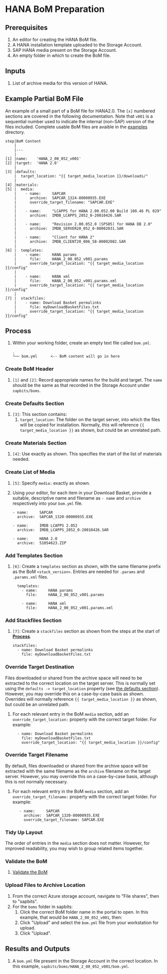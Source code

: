 # HANA BoM Preparation

## Prerequisites

1. An editor for creating the HANA BoM file.
1. A HANA installation template uploaded to the Storage Account.
1. SAP HANA media present on the Storage Account.
1. An empty folder in which to create the BoM file.

## Inputs

1. List of archive media for this version of HANA.

## Example Partial BoM File

An example of a small part of a BoM file for HANA2.0. The `[x]` numbered sections are covered in the following documentation. Note that `v001` is a sequential number used to indicate the internal (non-SAP) version of the files included.
Complete usable BoM files are avaible in the [examples](../examples/) directory.

```text
step|BoM Content
    |
    |---
    |
[1] |name:    'HANA_2_00_052_v001'
[2] |target:  'HANA 2.0'
    |
[3] |defaults:
    |  target_location: "{{ target_media_location }}/downloads/"
    |
[4] |materials:
[5] |  media:
    |    - name:     SAPCAR
    |      archive:  SAPCAR_1324-80000935.EXE
    |      override_target_filename: "SAPCAR.EXE"
    |
    |    - name:     "LCAPPS for HANA 2.00.052.00 Build 100.46 PL 029"
    |      archive:  IMDB_LCAPPS_2052_0-20010426.SAR
    |
    |    - name:     "Revision 2.00.052.0 (SPS05) for HANA DB 2.0"
    |      archive:  IMDB_SERVER20_052_0-80002031.SAR
    |
    |    - name:     "Client for HANA 2"
    |      archive:  IMDB_CLIENT20_006_58-80002082.SAR
    |
[6] |  templates:
    |    - name:     HANA params
    |      file:     HANA_2_00_052_v001.params
    |      override_target_location: "{{ target_media_location }}/config"
    |
    |    - name:     HANA xml
    |      file:     HANA_2_00_052_v001.params.xml
    |      override_target_location: "{{ target_media_location }}/config"
    |
[7] |  stackfiles:
    |    - name: Download Basket permalinks
    |      file: myDownloadBasketFiles.txt
    |      override_target_location: "{{ target_media_location }}/config"
```

## Process

1. Within your working folder, create an empty text file called `bom.yml`.

   ```text
   .
   └── bom.yml      <-- BoM content will go in here
   ```

### Create BoM Header

1. `[1]` and `[2]`: Record appropriate names for the build and target. The `name` should be the same as that recorded in the Storage Account under `sapbits/boms`.

### Create Defaults Section

1. `[3]`: This section contains:
   1. `target_location`: The folder on the target server, into which the files will be copied for installation. Normally, this will reference `{{ target_media_location }}` as shown, but could be an unrelated path.

### Create Materials Section

1. `[4]`: Use exactly as shown. This specifies the start of the list of materials needed.

### Create List of Media

1. `[5]`: Specify `media:` exactly as shown.

1. Using your editor, for each item in your Download Basket, provide a suitable, descriptive name and filename as `- name` and `archive` respectively into your `bom.yml` file.

   ```text
   - name:     SAPCAR
     archive:  SAPCAR_1320-80000935.EXE

   - name:     IMDB LCAPPS 2.052
     archive:  IMDB_LCAPPS_2052_0-20010426.SAR

   - name:     HANA 2.0
     archive:  51054623.ZIP
   ```

### Add Templates Section

1. `[6]`: Create a `templates` section as shown, with the same filename prefix as the BoM `<stack_version>`. Entries are needed for `.params` and `.params.xml` files.

   ```text
     templates:
       - name:     HANA params
         file:     HANA_2_00_052_v001.params

       - name:     HANA xml
         file:     HANA_2_00_052_v001.params.xml
   ```

### Add Stackfiles Section

1. `[7]`: Create a `stackfiles` section as shown from the steps at the start of **[Process](#process)**.

   ```text
   stackfiles:
     - name: Download Basket permalinks
       file: myDownloadBasketFiles.txt
   ```

### Override Target Destination

Files downloaded or shared from the archive space will need to be extracted to the correct location on the target server. This is normally set using the `defaults -> target_location` property (see [the defaults section](#red_circle-create-defaults-section)). However, you may override this on a case-by-case basis as shown. Overrides will normally reference `{{ target_media_location }}` as shown, but could be an unrelated path.

1. For each relevant entry in the BoM `media` section, add an `override_target_location:` property with the correct target folder. For example:

   ```text
     - name: Download Basket permalinks
       file: myDownloadBasketFiles.txt
       override_target_location: "{{ target_media_location }}/config"
   ```

### Override Target Filename

By default, files downloaded or shared from the archive space will be extracted with the same filename as the `archive` filename on the target server.  However, you may override this on a case-by-case basis, although this is not normally necessary.

1. For each relevant entry in the BoM `media` section, add an `override_target_filename:` property with the correct target folder. For example:

   ```text
      - name:     SAPCAR
        archive:  SAPCAR_1320-80000935.EXE
        override_target_filename: SAPCAR.EXE
   ```

### Tidy Up Layout

The order of entries in the `media` section does not matter. However, for improved readability, you may wish to group related items together.

### Validate the BoM

1. [Validate the BoM](../bom-validation.md)

### Upload Files to Archive Location

1. From the correct Azure storage account, navigate to "File shares", then to "sapbits".
1. For the `boms` folder in sapbits:
   1. Click the correct BoM folder name in the portal to open. In this example, that would be `HANA_2_00_052_v001`, then:
   1. Click "Upload" and select the `bom.yml` file from your workstation for upload.
   1. Click "Upload".

## Results and Outputs

1. A `bom.yml` file present in the Storage Account in the correct location. In this example, `sapbits/boms/HANA_2_00_052_v001/bom.yml`.
